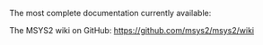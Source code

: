 The most complete documentation currently available:

The MSYS2 wiki on GitHub:
https://github.com/msys2/msys2/wiki
